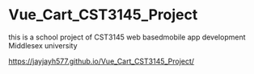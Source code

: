 # Vue_Cart_CST3145_Project
this is a school project of CST3145 web basedmobile app development 
Middlesex university

https://jayjayh577.github.io/Vue_Cart_CST3145_Project/
